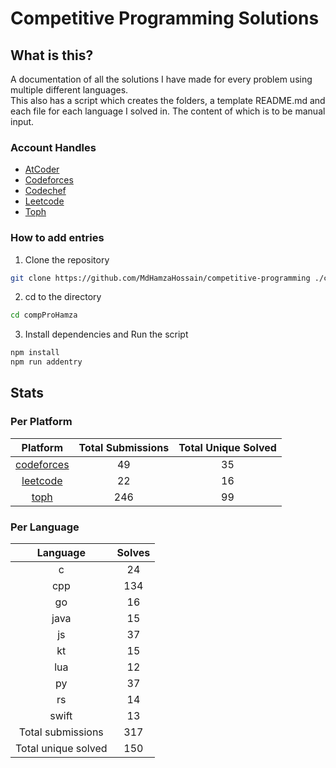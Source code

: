 # Competitive Programming Solutions

## What is this?

A documentation of all the solutions I have made for every problem using multiple different languages.\
This also has a script which creates the folders, a template README.md and each file for each language I solved in. The content of which is to be manual input.

### Account Handles

- [AtCoder](https://atcoder.jp/users/HamzaHossain)
- [Codeforces](https://codeforces.com/profile/hamzahossain)
- [Codechef](https://www.codechef.com/users/hamzahossain)
- [Leetcode](https://leetcode.com/u/hamzahossain/)
- [Toph](https://toph.co/u/hamzahossain)

### How to add entries

1. Clone the repository

```bash
git clone https://github.com/MdHamzaHossain/competitive-programming ./compProHamza
```

2. cd to the directory

```sh
cd compProHamza
```

3. Install dependencies and Run the script

```sh
npm install
npm run addentry
```

## Stats

### Per Platform

|               Platform              | Total Submissions | Total Unique Solved |
| :---------------------------------: | :---------------: | :-----------------: |
| [codeforces](<./solves/codeforces>) |         49        |          35         |
|   [leetcode](<./solves/leetcode>)   |         22        |          16         |
|       [toph](<./solves/toph>)       |        246        |          99         |

### Per Language

|       Language      | Solves |
| :-----------------: | :----: |
|          c          |   24   |
|         cpp         |   134  |
|          go         |   16   |
|         java        |   15   |
|          js         |   37   |
|          kt         |   15   |
|         lua         |   12   |
|          py         |   37   |
|          rs         |   14   |
|        swift        |   13   |
|  Total submissions  |   317  |
| Total unique solved |   150  |
